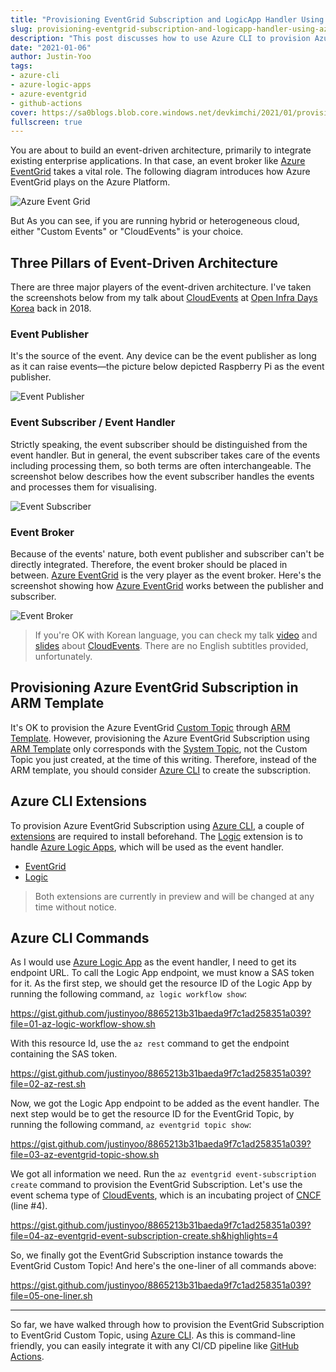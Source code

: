 ```yaml
---
title: "Provisioning EventGrid Subscription and LogicApp Handler Using Azure CLI"
slug: provisioning-eventgrid-subscription-and-logicapp-handler-using-azure-cli
description: "This post discusses how to use Azure CLI to provision Azure Event Grid Subscription resource with Logic App as an event handler, which is not supported by ARM template out-of-the-box."
date: "2021-01-06"
author: Justin-Yoo
tags:
- azure-cli
- azure-logic-apps
- azure-eventgrid
- github-actions
cover: https://sa0blogs.blob.core.windows.net/devkimchi/2021/01/provisioning-eventgrid-subscription-and-logicapp-handler-using-azure-cli-00.png
fullscreen: true
---
```


You are about to build an event-driven architecture, primarily to integrate existing enterprise applications. In that case, an event broker like [Azure EventGrid][az evtgrd] takes a vital role. The following diagram introduces how Azure EventGrid plays on the Azure Platform.

![Azure Event Grid][image-01]

But As you can see, if you are running hybrid or heterogeneous cloud, either "Custom Events" or "CloudEvents" is your choice.


## Three Pillars of Event-Driven Architecture ##

There are three major players of the event-driven architecture. I've taken the screenshots below from my talk about [CloudEvents][oid ce] at [Open Infra Days Korea][oid] back in 2018.


### Event Publisher ###

It's the source of the event. Any device can be the event publisher as long as it can raise events—the picture below depicted Raspberry Pi as the event publisher.

![Event Publisher][image-02]


### Event Subscriber / Event Handler ###

Strictly speaking, the event subscriber should be distinguished from the event handler. But in general, the event subscriber takes care of the events including processing them, so both terms are often interchangeable. The screenshot below describes how the event subscriber handles the events and processes them for visualising.

![Event Subscriber][image-03]


### Event Broker ###

Because of the events' nature, both event publisher and subscriber can't be directly integrated. Therefore, the event broker should be placed in between. [Azure EventGrid][az evtgrd] is the very player as the event broker. Here's the screenshot showing how [Azure EventGrid][az evtgrd] works between the publisher and subscriber.

![Event Broker][image-04]

> If you're OK with Korean language, you can check my talk [video][oid yt] and [slides][oid ss] about [CloudEvents][ce]. There are no English subtitles provided, unfortunately.


## Provisioning Azure EventGrid Subscription in ARM Template ##

It's OK to provision the Azure EventGrid [Custom Topic][az evtgrd cus topic] through [ARM Template][az evtgrd arm topic]. However, provisioning the Azure EventGrid Subscription using [ARM Template][az evtgrd arm sub] only corresponds with the [System Topic][az evtgrd sys topic], not the Custom Topic you just created, at the time of this writing. Therefore, instead of the ARM template, you should consider [Azure CLI][az cli] to create the subscription.


## Azure CLI Extensions ##

To provision Azure EventGrid Subscription using [Azure CLI][az cli], a couple of [extensions][az cli extensions] are required to install beforehand. The [Logic][az cli extensions logic] extension is to handle [Azure Logic Apps][az logapp], which will be used as the event handler.

* [EventGrid][az cli extensions eventgrid]
* [Logic][az cli extensions logic]

> Both extensions are currently in preview and will be changed at any time without notice.


## Azure CLI Commands ##

As I would use [Azure Logic App][az logapp] as the event handler, I need to get its endpoint URL. To call the Logic App endpoint, we must know a SAS token for it. As the first step, we should get the resource ID of the Logic App by running the following command, `az logic workflow show`:

https://gist.github.com/justinyoo/8865213b31baeda9f7c1ad258351a039?file=01-az-logic-workflow-show.sh

With this resource Id, use the `az rest` command to get the endpoint containing the SAS token.

https://gist.github.com/justinyoo/8865213b31baeda9f7c1ad258351a039?file=02-az-rest.sh

Now, we got the Logic App endpoint to be added as the event handler. The next step would be to get the resource ID for the EventGrid Topic, by running the following command, `az eventgrid topic show`:

https://gist.github.com/justinyoo/8865213b31baeda9f7c1ad258351a039?file=03-az-eventgrid-topic-show.sh

We got all information we need. Run the `az eventgrid event-subscription create` command to provision the EventGrid Subscription. Let's use the event schema type of [CloudEvents][ce], which is an incubating project of [CNCF][cncf] (line #4).

https://gist.github.com/justinyoo/8865213b31baeda9f7c1ad258351a039?file=04-az-eventgrid-event-subscription-create.sh&highlights=4

So, we finally got the EventGrid Subscription instance towards the EventGrid Custom Topic! And here's the one-liner of all commands above:

https://gist.github.com/justinyoo/8865213b31baeda9f7c1ad258351a039?file=05-one-liner.sh

---

So far, we have walked through how to provision the EventGrid Subscription to EventGrid Custom Topic, using [Azure CLI][az cli]. As this is command-line friendly, you can easily integrate it with any CI/CD pipeline like [GitHub Actions][gh actions].


[image-01]: https://docs.microsoft.com/azure/event-grid/media/overview/functional-model.png?WT.mc_id=devops-12244-juyoo
[image-02]: https://sa0blogs.blob.core.windows.net/devkimchi/2021/01/provisioning-eventgrid-subscription-and-logicapp-handler-using-azure-cli-02.png
[image-03]: https://sa0blogs.blob.core.windows.net/devkimchi/2021/01/provisioning-eventgrid-subscription-and-logicapp-handler-using-azure-cli-03.png
[image-04]: https://sa0blogs.blob.core.windows.net/devkimchi/2021/01/provisioning-eventgrid-subscription-and-logicapp-handler-using-azure-cli-04.png

[az cli]: https://docs.microsoft.com/cli/azure/what-is-azure-cli?WT.mc_id=devops-12244-juyoo
[az cli extensions]: https://docs.microsoft.com/cli/azure/azure-cli-extensions-list?WT.mc_id=devops-12244-juyoo
[az cli extensions eventgrid]: https://github.com/Azure/azure-cli-extensions/tree/master/src/eventgrid
[az cli extensions logic]: https://github.com/Azure/azure-cli-extensions/tree/master/src/logic

[az logapp]: https://docs.microsoft.com/azure/logic-apps/logic-apps-overview?WT.mc_id=devops-12244-juyoo

[az evtgrd]: https://docs.microsoft.com/azure/event-grid/overview?WT.mc_id=devops-12244-juyoo
[az evtgrd arm topic]: https://docs.microsoft.com/azure/templates/microsoft.eventgrid/topics?WT.mc_id=devops-12244-juyoo
[az evtgrd arm sub]: https://docs.microsoft.com/azure/templates/microsoft.eventgrid/eventsubscriptions?WT.mc_id=devops-12244-juyoo
[az evtgrd sys topic]: https://docs.microsoft.com/azure/event-grid/system-topics?WT.mc_id=devops-12244-juyoo
[az evtgrd cus topic]: https://docs.microsoft.com/azure/event-grid/custom-topics?WT.mc_id=devops-12244-juyoo

[oid]: https://event.openinfradays.kr/2018/about/
[oid ce]: https://event.openinfradays.kr/2018/session1/track_4_0
[oid yt]: https://youtu.be/h2_ZNTXwlVc
[oid ss]: https://www.slideshare.net/openstack_kr/openinfra-days-korea-2018-track-4-cloudevents

[cncf]: https://www.cncf.io/
[ce]: https://cloudevents.io/

[gh actions]: https://docs.github.com/en/free-pro-team@latest/actions

